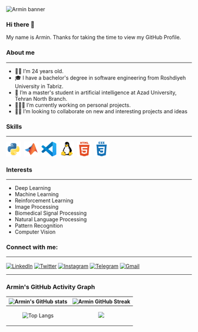 <img width="960" alt="Armin banner" src="https://user-images.githubusercontent.com/103449830/233869843-66cd23b6-92a0-45b7-bbb8-325d6c67bc25.png">

### Hi there 👋

<!--
**Armin-Abdollahi/Armin-Abdollahi** is a ✨ _special_ ✨ repository because its `README.md` (this file) appears on your GitHub profile.

Here are some ideas to get you started:

- 🔭 I’m currently working on ...
- 🌱 I’m currently learning ...
- 👯 I’m looking to collaborate on ...
- 🤔 I’m looking for help with ...
- 💬 Ask me about ...
- 📫 How to reach me: ...
- 😄 Pronouns: ...
- ⚡ Fun fact: ...
-->

My name is Armin. Thanks for taking the time to view my GitHub Profile.

### About me
---
- 👦🏻 I’m 24 years old.
- 🎓 I have a bachelor's degree in software engineering from Roshdiyeh University in Tabriz.
- 📖 I’m a master's student in artificial intelligence at Azad University, Tehran North Branch.
- 🧑🏻‍💻 I’m currently working on personal projects.
- 🤝🏻 I’m looking to collaborate on new and interesting projects and ideas

### Skills
---
<img src="https://github.com/devicons/devicon/blob/master/icons/python/python-original.svg" title="Python" alt="Python" width="40" height="40"/>&nbsp;
<img src="https://github.com/devicons/devicon/blob/master/icons/matlab/matlab-original.svg" title="Matlab" alt="Matlab" width="40" height="40"/>&nbsp;
<img src="https://github.com/devicons/devicon/blob/master/icons/vscode/vscode-original.svg" title="Vscode" alt="Vscode" width="40" height="40"/>&nbsp;
<img src="https://github.com/devicons/devicon/blob/master/icons/linux/linux-original.svg" title="Linux" alt="Linux" width="40" height="40"/>&nbsp;
<img src="https://github.com/devicons/devicon/blob/master/icons/html5/html5-plain-wordmark.svg" title="Html" alt="Html" width="40" height="40"/>&nbsp;
<img src="https://github.com/devicons/devicon/blob/master/icons/css3/css3-plain-wordmark.svg" title="Css" alt="Css" width="40" height="40"/>&nbsp;

### Interests
---
- Deep Learning
- Machine Learning
- Reinforcement Learning
- Image Processing
- Biomedical Signal Processing
- Natural Language Processing
- Pattern Recognition
- Computer Vision

### Connect with me:
---
<a href="www.linkedin.com/in/armin-abdollahi" target="blank"><img align="center" src="https://raw.githubusercontent.com/rahuldkjain/github-profile-readme-generator/master/src/images/icons/Social/linked-in-alt.svg" title="LinkedIn" alt="LinkedIn" height="30" width="40" /></a>
<a href="https://twitter.com/Armin_Abhi64" target="blank"><img align="center" src="https://raw.githubusercontent.com/rahuldkjain/github-profile-readme-generator/master/src/images/icons/Social/twitter.svg" title="Twitter" alt="Twitter" height="30" width="40" /></a>
<a href="https://www.instagram.com/armin_abhi" target="blank"><img align="center" src="https://raw.githubusercontent.com/rahuldkjain/github-profile-readme-generator/master/src/images/icons/Social/instagram.svg" title="Instagram" alt="Instagram" height="30" width="40" /></a>
<a href="https://t.me/armin_abhi" target="blank"><img align="center" src="https://github.com/gauravghongde/social-icons/blob/master/SVG/Color/Telegram.svg" title="Telegram" alt="Telegram" height="30" width="40" /></a>
<a href="https://www.gmail.com/armin.abdollahi.64@gmail.com" target="blank"><img align="center" src="https://github.com/gauravghongde/social-icons/blob/master/SVG/Color/Gmail.svg" title="Gmail" alt="Gmail" height="30" width="40" /></a>

---
### Armin's GitHub Activity Graph
|![Armin's GitHub stats](https://github-readme-stats.vercel.app/api?username=armin-abdollahi&count_private=true&show_icons=true&theme=radical)|![Armin GitHub Streak](https://github-readme-streak-stats.herokuapp.com/?user=armin-abdollahi&theme=radical)|
|---|---|
|<p align="center">![Top Langs](https://github-readme-stats.vercel.app/api/top-langs/?username=armin-abdollahi&count_private=true&theme=radical&langs_count=5)</p>|<p align="center"><img width="250" src="https://media.tenor.com/tmNnUiYvzvUAAAAd/eren-eren-yeager.gif"></p>|
